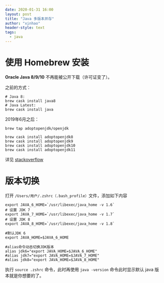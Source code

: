 ```yaml
---
date: 2020-01-31 16:00
layout: post
title: "Java 多版本并存"
author: "xinhao"
header-style: text
tags:
  - java
---
```


# 使用 Homebrew 安装

**Oracle Java 8/9/10** 不再能被公开下载（许可证变了）。

之前的方式：

    # Java 8:
    brew cask install java8
    # Java Latest:
    brew cask install java

2019年6月之后：

    brew tap adoptopenjdk/openjdk

    brew cask install adoptopenjdk8
    brew cask install adoptopenjdk9
    brew cask install adoptopenjdk10
    brew cask install adoptopenjdk11

详见 [stackoverflow](https://stackoverflow.com/questions/24342886/how-to-install-java-8-on-mac/32811065)

# 版本切换

打开 `/Users/用户/.zshrc（.bash_profile）`文件，添加如下内容

    export JAVA_6_HOME=`/usr/libexec/java_home -v 1.6`
    # 设置 JDK 7
    export JAVA_7_HOME=`/usr/libexec/java_home -v 1.7`
    # 设置 JDK 8
    export JAVA_8_HOME=`/usr/libexec/java_home -v 1.8`

    #默认JDK 6
    export JAVA_HOME=$JAVA_6_HOME

    #alias命令动态切换JDK版本
    alias jdk6="export JAVA_HOME=$JAVA_6_HOME"
    #alias jdk7="export JAVA_HOME=$JAVA_7_HOME"
    #alias jdk8="export JAVA_HOME=$JAVA_8_HOME"

执行 `source .zshrc` 命令，此时再使用 `java -version` 命令此时显示默认 java 版本就是你想要的了。
